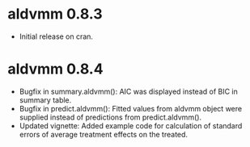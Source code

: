# aldvmm 0.8.3

* Initial release on cran.

# aldvmm 0.8.4

* Bugfix in summary.aldvmm(): AIC was displayed instead of BIC in summary table.
* Bugfix in predict.aldvmm(): Fitted values from aldvmm object were supplied instead of predictions from predict.aldvmm().
* Updated vignette: Added example code for calculation of standard errors of average treatment effects on the treated.
